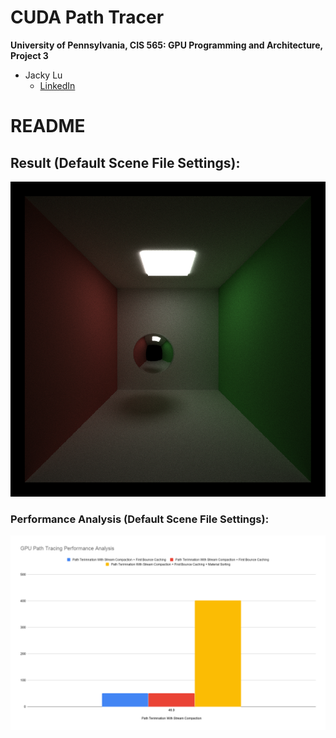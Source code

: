 CUDA Path Tracer
================

**University of Pennsylvania, CIS 565: GPU Programming and Architecture, Project 3**

* Jacky Lu
  * [LinkedIn](https://www.linkedin.com/in/jacky-lu-506968129/)


# README

## Result (Default Scene File Settings):
![](img/cornell.2020-10-01_03-36-20z.5000samp.png)

### Performance Analysis (Default Scene File Settings):
![](img/performance.png)
